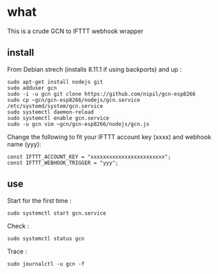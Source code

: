 # what

This is a crude GCN to IFTTT webhook wrapper

## install

From Debian strech (installs 8.11.1 if using backports) and up :

    sudo apt-get install nodejs git
    sudo adduser gcn
    sudo -i -u gcn git clone https://github.com/nipil/gcn-esp8266
    sudo cp ~gcn/gcn-esp8266/nodejs/gcn.service /etc/systemd/system/gcn.service
    sudo systemctl daemon-reload
    sudo systemctl enable gcn.service
    sudo -u gcn vim ~gcn/gcn-esp8266/nodejs/gcn.js

Change the following to fit your IFTTT account key (xxxx) and webhook name (yyy):

    const IFTTT_ACCOUNT_KEY = "xxxxxxxxxxxxxxxxxxxxxxxx";
    const IFTTT_WEBHOOK_TRIGGER = "yyy";

## use

Start for the first time :

    sudo systemctl start gcn.service

Check :

    sudo systemctl status gcn

Trace :

    sudo journalctl -u gcn -f
